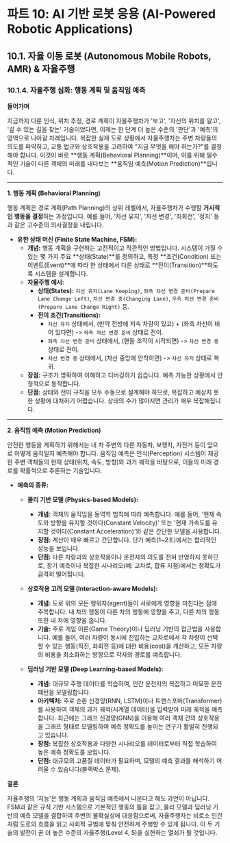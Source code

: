 # 파트 10: AI 기반 로봇 응용 (AI-Powered Robotic Applications)

## 10.1. 자율 이동 로봇 (Autonomous Mobile Robots, AMR) & 자율주행

### 10.1.4. 자율주행 심화: 행동 계획 및 움직임 예측

**들어가며**

지금까지 다룬 인식, 위치 추정, 경로 계획이 자율주행차가 '보고', '자신의 위치를 알고', '갈 수 있는 길을 찾는' 기술이었다면, 이제는 한 단계 더 높은 수준의 '판단'과 '예측'의 영역으로 나아갈 차례입니다. 복잡한 실제 도로 상황에서 자율주행차는 주변 차량들의 의도를 파악하고, 교통 법규와 상호작용을 고려하여 "지금 무엇을 해야 하는가?"를 결정해야 합니다. 이것이 바로 **행동 계획(Behavioral Planning)**이며, 이를 위해 필수적인 기술이 다른 객체의 미래를 내다보는 **움직임 예측(Motion Prediction)**입니다.

---

**1. 행동 계획 (Behavioral Planning)**

행동 계획은 경로 계획(Path Planning)의 상위 레벨에서, 자율주행차가 수행할 **거시적인 행동을 결정**하는 과정입니다. 예를 들어, '차선 유지', '차선 변경', '좌회전', '정지' 등과 같은 고수준의 의사결정을 내립니다.

- **유한 상태 머신 (Finite State Machine, FSM):**
  - **개념:** 행동 계획을 구현하는 고전적이고 직관적인 방법입니다. 시스템이 가질 수 있는 몇 가지 주요 **상태(State)**를 정의하고, 특정 **조건(Condition) 또는 이벤트(Event)**에 따라 한 상태에서 다른 상태로 **전이(Transition)**하도록 시스템을 설계합니다.
  - **자율주행 예시:**
    - **상태(States):** `차선 유지(Lane Keeping)`, `좌측 차선 변경 준비(Prepare Lane Change Left)`, `차선 변경 중(Changing Lane)`, `우측 차선 변경 준비(Prepare Lane Change Right)` 등.
    - **전이 조건(Transitions):**
      - `차선 유지` 상태에서, (만약 전방에 저속 차량이 있고) + (좌측 차선이 비어 있다면) -> `좌측 차선 변경 준비` 상태로 전이.
      - `좌측 차선 변경 준비` 상태에서, (핸들 조작이 시작되면) -> `차선 변경 중` 상태로 전이.
      - `차선 변경 중` 상태에서, (차선 중앙에 안착하면) -> `차선 유지` 상태로 복귀.
  - **장점:** 구조가 명확하여 이해하고 디버깅하기 쉽습니다. 예측 가능한 상황에서 안정적으로 동작합니다.
  - **단점:** 상태와 전이 규칙을 모두 수동으로 설계해야 하므로, 복잡하고 예상치 못한 상황에 대처하기 어렵습니다. 상태의 수가 많아지면 관리가 매우 복잡해집니다.

---

**2. 움직임 예측 (Motion Prediction)**

안전한 행동을 계획하기 위해서는 내 차 주변의 다른 자동차, 보행자, 자전거 등이 앞으로 어떻게 움직일지 예측해야 합니다. 움직임 예측은 인식(Perception) 시스템이 제공한 주변 객체들의 현재 상태(위치, 속도, 방향)와 과거 궤적을 바탕으로, 이들의 미래 경로를 확률적으로 추론하는 기술입니다.

- **예측의 종류:**
  - **물리 기반 모델 (Physics-based Models):**
    - **개념:** 객체의 움직임을 동역학 법칙에 따라 예측합니다. 예를 들어, '현재 속도와 방향을 유지할 것이다(Constant Velocity)' 또는 '현재 가속도를 유지할 것이다(Constant Acceleration)'와 같은 간단한 모델을 사용합니다.
    - **장점:** 계산이 매우 빠르고 간단합니다. 단기 예측(1~2초)에서는 합리적인 성능을 보입니다.
    - **단점:** 다른 차량과의 상호작용이나 운전자의 의도를 전혀 반영하지 못하므로, 장기 예측이나 복잡한 시나리오(예: 교차로, 합류 지점)에서는 정확도가 급격히 떨어집니다.

  - **상호작용 고려 모델 (Interaction-aware Models):**
    - **개념:** 도로 위의 모든 행위자(agent)들이 서로에게 영향을 미친다는 점에 주목합니다. 내 차의 행동이 다른 차의 행동에 영향을 주고, 다른 차의 행동 또한 내 차에 영향을 줍니다.
    - **기술:** 주로 게임 이론(Game Theory)이나 딥러닝 기반의 접근법을 사용합니다. 예를 들어, 여러 차량이 동시에 진입하는 교차로에서 각 차량이 선택할 수 있는 행동(직진, 좌회전 등)에 대한 비용(cost)을 계산하고, 모든 차량의 비용을 최소화하는 방향으로 각자의 경로를 예측합니다.

  - **딥러닝 기반 모델 (Deep Learning-based Models):**
    - **개념:** 대규모 주행 데이터를 학습하여, 인간 운전자의 복잡하고 미묘한 운전 패턴을 모델링합니다.
    - **아키텍처:** 주로 순환 신경망(RNN, LSTM)이나 트랜스포머(Transformer)를 사용하여 객체의 과거 궤적(시계열 데이터)을 입력받아 미래 궤적을 예측합니다. 최근에는 그래프 신경망(GNN)을 이용해 여러 객체 간의 상호작용을 그래프 형태로 모델링하여 예측 정확도를 높이는 연구가 활발히 진행되고 있습니다.
    - **장점:** 복잡한 상호작용과 다양한 시나리오를 데이터로부터 직접 학습하여 높은 예측 정확도를 보입니다.
    - **단점:** 대규모의 고품질 데이터가 필요하며, 모델의 예측 결과를 해석하기 어려울 수 있습니다(블랙박스 문제).

**결론**

자율주행의 '지능'은 행동 계획과 움직임 예측에서 나온다고 해도 과언이 아닙니다. FSM과 같은 규칙 기반 시스템으로 기본적인 행동의 틀을 잡고, 물리 모델과 딥러닝 기반의 예측 모델을 결합하여 주변의 불확실성에 대응함으로써, 자율주행차는 비로소 인간처럼 도로의 흐름을 읽고 사회적 규범에 맞춰 안전하게 주행할 수 있게 됩니다. 이 두 기술의 발전이 곧 더 높은 수준의 자율주행(Level 4, 5)을 실현하는 열쇠가 될 것입니다.

